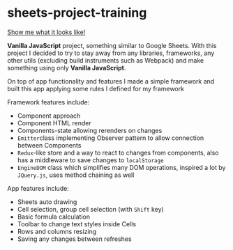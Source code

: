 # sheets-project-training

[Show me what it looks like!](https://gifted-galileo-6ef79d.netlify.app/)

**Vanilla JavaScript** project, something similar to Google Sheets.
With this project I decided to try to stay away from any libraries, frameworks, any other utils (excluding build instruments such as Webpack) and make something using only **Vanilla JavaScript**.

On top of app functionality and features I made a simple framework and built this app applying some rules I defined for my framework 

Framework features include:

- Component approach
- Component HTML render
- Components-state allowing rerenders on changes
- `Emitter`class implementing Observer pattern to allow connection between Components
- `Redux`-like store and a way to react to changes from components, also has a middleware to save changes to `localStorage`
- `EngineDOM` class which simplifies many DOM operations, inspired a lot by `JQuery.js`, uses method chaining as well


App features include: 

- Sheets auto drawing
- Cell selection, group cell selection (with `Shift` key)
- Basic formula calculation
- Toolbar to change text styles inside Cells
- Rows and columns resizing 
- Saving any changes between refreshes
